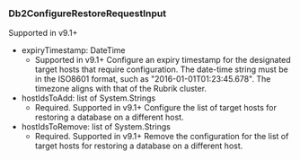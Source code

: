 ### Db2ConfigureRestoreRequestInput
Supported in v9.1+

- expiryTimestamp: DateTime
  - Supported in v9.1+
Configure an expiry timestamp for the designated target hosts that require configuration. The date-time string must be in the ISO8601 format, such as \"2016-01-01T01:23:45.678\". The timezone aligns with that of the Rubrik cluster.
- hostIdsToAdd: list of System.Strings
  - Required. Supported in v9.1+
Configure the list of target hosts for restoring a database on a different host.
- hostIdsToRemove: list of System.Strings
  - Required. Supported in v9.1+
Remove the configuration for the list of target hosts for restoring a database on a different host.
